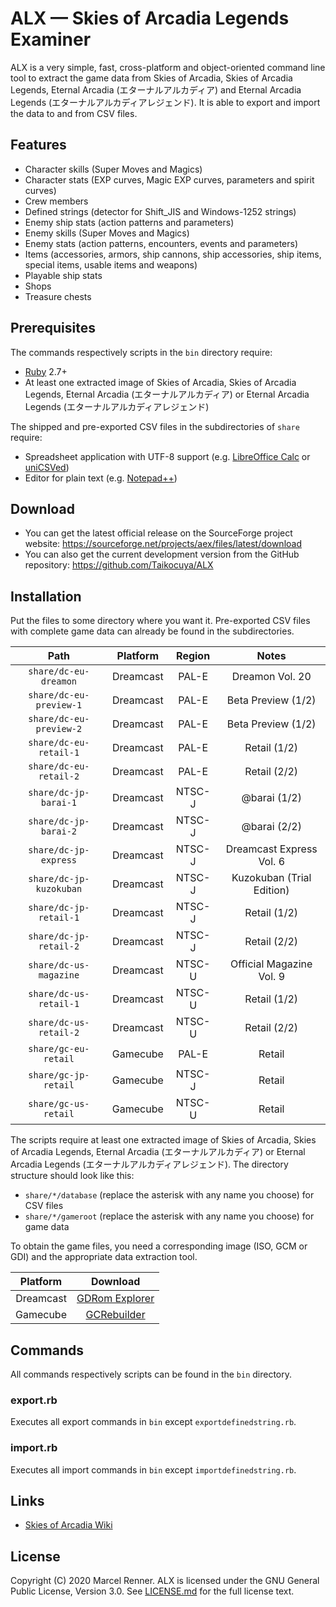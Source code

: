ALX — Skies of Arcadia Legends Examiner
=======================================

ALX is a very simple, fast, cross-platform and object-oriented command line 
tool to extract the game data from Skies of Arcadia, Skies of Arcadia Legends,
Eternal Arcadia (エターナルアルカディア) and Eternal Arcadia Legends 
(エターナルアルカディアレジェンド). It is able to export and import the data to and from 
CSV files.

Features
--------

* Character skills (Super Moves and Magics)
* Character stats (EXP curves, Magic EXP curves, parameters and spirit curves)
* Crew members
* Defined strings (detector for Shift_JIS and Windows-1252 strings)
* Enemy ship stats (action patterns and parameters)
* Enemy skills (Super Moves and Magics)
* Enemy stats (action patterns, encounters, events and parameters)
* Items (accessories, armors, ship cannons, ship accessories, ship items, 
  special items, usable items and weapons)
* Playable ship stats
* Shops
* Treasure chests

Prerequisites
-------------

The commands respectively scripts in the `bin` directory require:

* [Ruby](https://www.ruby-lang.org/) 2.7+
* At least one extracted image of Skies of Arcadia, Skies of Arcadia Legends, 
  Eternal Arcadia (エターナルアルカディア) or Eternal Arcadia Legends 
  (エターナルアルカディアレジェンド)

The shipped and pre-exported CSV files in the subdirectories of `share` 
require:

* Spreadsheet application with UTF-8 support (e.g. 
  [LibreOffice Calc](https://www.libreoffice.org/) or 
  [uniCSVed](http://csved.sjfrancke.nl/))
* Editor for plain text (e.g. [Notepad++](https://notepad-plus-plus.org/))

Download
--------

* You can get the latest official release on the SourceForge project website:
  https://sourceforge.net/projects/aex/files/latest/download
* You can also get the current development version from the GitHub repository:
  https://github.com/Taikocuya/ALX

Installation
------------

Put the files to some directory where you want it. Pre-exported CSV files with 
complete game data can already be found in the subdirectories.

| Path                    | Platform  | Region  | Notes                     |
|:-----------------------:|:---------:|:-------:|:-------------------------:|
| `share/dc-eu-dreamon`   | Dreamcast | PAL-E   | Dreamon Vol. 20           |
| `share/dc-eu-preview-1` | Dreamcast | PAL-E   | Beta Preview (1/2)        |
| `share/dc-eu-preview-2` | Dreamcast | PAL-E   | Beta Preview (1/2)        |
| `share/dc-eu-retail-1`  | Dreamcast | PAL-E   | Retail (1/2)              |
| `share/dc-eu-retail-2`  | Dreamcast | PAL-E   | Retail (2/2)              |
| `share/dc-jp-barai-1`   | Dreamcast | NTSC-J  | @barai (1/2)              |
| `share/dc-jp-barai-2`   | Dreamcast | NTSC-J  | @barai (2/2)              |
| `share/dc-jp-express`   | Dreamcast | NTSC-J  | Dreamcast Express Vol. 6  |
| `share/dc-jp-kuzokuban` | Dreamcast | NTSC-J  | Kuzokuban (Trial Edition) |
| `share/dc-jp-retail-1`  | Dreamcast | NTSC-J  | Retail (1/2)              |
| `share/dc-jp-retail-2`  | Dreamcast | NTSC-J  | Retail (2/2)              |
| `share/dc-us-magazine`  | Dreamcast | NTSC-U  | Official Magazine Vol. 9  |
| `share/dc-us-retail-1`  | Dreamcast | NTSC-U  | Retail (1/2)              |
| `share/dc-us-retail-2`  | Dreamcast | NTSC-U  | Retail (2/2)              |
| `share/gc-eu-retail`    | Gamecube  | PAL-E   | Retail                    |
| `share/gc-jp-retail`    | Gamecube  | NTSC-J  | Retail                    |
| `share/gc-us-retail`    | Gamecube  | NTSC-U  | Retail                    |

The scripts require at least one extracted image of Skies of Arcadia, Skies of 
Arcadia Legends, Eternal Arcadia (エターナルアルカディア) or Eternal Arcadia Legends 
(エターナルアルカディアレジェンド). The directory structure should look like this:

* `share/*/database` (replace the asterisk with any name you choose) for CSV 
  files
* `share/*/gameroot` (replace the asterisk with any name you choose) for game 
  data

To obtain the game files, you need a corresponding image (ISO, GCM or GDI) and 
the appropriate data extraction tool.

| Platform  | Download                                                     |
|:---------:|:------------------------------------------------------------:|
| Dreamcast | [GDRom Explorer](https://www.romhacking.net/utilities/1459/) |
| Gamecube  | [GCRebuilder](http://www.romhacking.net/utilities/619/)      |

Commands
--------

All commands respectively scripts can be found in the `bin` directory. 

### export.rb

Executes all export commands in `bin` except `exportdefinedstring.rb`.

### import.rb

Executes all import commands in `bin` except `importdefinedstring.rb`.

Links
-----

* [Skies of Arcadia Wiki](https://skiesofarcadia.gamepedia.com/)

License
-------

Copyright (C) 2020 Marcel Renner. ALX is licensed under the GNU General Public 
License, Version 3.0. See [LICENSE.md](LICENSE.md) for the full license text.
